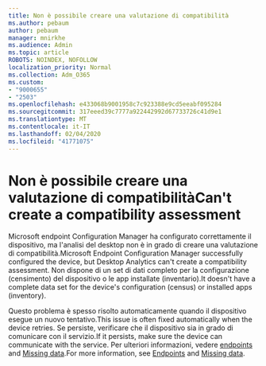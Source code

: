 ```yaml
---
title: Non è possibile creare una valutazione di compatibilità
ms.author: pebaum
author: pebaum
manager: mnirkhe
ms.audience: Admin
ms.topic: article
ROBOTS: NOINDEX, NOFOLLOW
localization_priority: Normal
ms.collection: Adm_O365
ms.custom:
- "9000655"
- "2503"
ms.openlocfilehash: e433068b9001958c7c923388e9cd5eeabf095284
ms.sourcegitcommit: 317eeed39c7777a922442992d67733726c41d9e1
ms.translationtype: MT
ms.contentlocale: it-IT
ms.lasthandoff: 02/04/2020
ms.locfileid: "41771075"
---
```

# <a name="cant-create-a-compatibility-assessment"></a><span data-ttu-id="ebfc7-102">Non è possibile creare una valutazione di compatibilità</span><span class="sxs-lookup"><span data-stu-id="ebfc7-102">Can't create a compatibility assessment</span></span>

<span data-ttu-id="ebfc7-103">Microsoft endpoint Configuration Manager ha configurato correttamente il dispositivo, ma l'analisi del desktop non è in grado di creare una valutazione di compatibilità.</span><span class="sxs-lookup"><span data-stu-id="ebfc7-103">Microsoft Endpoint Configuration Manager successfully configured the device, but Desktop Analytics can't create a compatibility assessment.</span></span> <span data-ttu-id="ebfc7-104">Non dispone di un set di dati completo per la configurazione (censimento) del dispositivo o le app installate (inventario).</span><span class="sxs-lookup"><span data-stu-id="ebfc7-104">It doesn't have a complete data set for the device's configuration (census) or installed apps (inventory).</span></span>

<span data-ttu-id="ebfc7-105">Questo problema è spesso risolto automaticamente quando il dispositivo esegue un nuovo tentativo.</span><span class="sxs-lookup"><span data-stu-id="ebfc7-105">This issue is often fixed automatically when the device retries.</span></span> <span data-ttu-id="ebfc7-106">Se persiste, verificare che il dispositivo sia in grado di comunicare con il servizio.</span><span class="sxs-lookup"><span data-stu-id="ebfc7-106">If it persists, make sure the device can communicate with the service.</span></span> <span data-ttu-id="ebfc7-107">Per ulteriori informazioni, vedere [endpoints](https://docs.microsoft.com/configmgr/desktop-analytics/enable-data-sharing#endpoints) and [Missing data](https://docs.microsoft.com/configmgr/desktop-analytics/monitor-connection-health#missing-data).</span><span class="sxs-lookup"><span data-stu-id="ebfc7-107">For more information, see [Endpoints](https://docs.microsoft.com/configmgr/desktop-analytics/enable-data-sharing#endpoints) and [Missing data](https://docs.microsoft.com/configmgr/desktop-analytics/monitor-connection-health#missing-data).</span></span>
